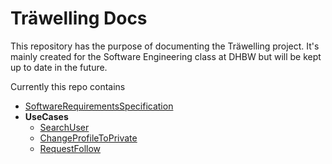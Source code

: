 # Träwelling Docs
This repository has the purpose of documenting the Träwelling project. It's mainly created for the Software Engineering class at DHBW but will be kept up to date in the future.

Currently this repo contains
 - [SoftwareRequirementsSpecification](SoftwareRequirementsSpecification.md)
 - **UseCases**
   - [SearchUser](UCs/SearchUser.md)
   - [ChangeProfileToPrivate](UCs/ChangeProfileToPrivate.md)
   - [RequestFollow](UCs/RequestFollow.md)
